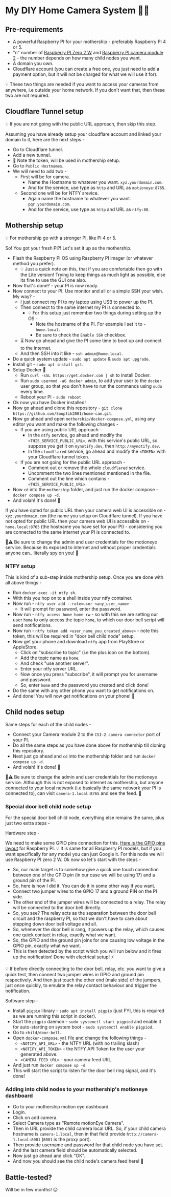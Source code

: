 # My DIY Home Camera System 🏡🎥

## Pre-requirements

- A powerful Raspberry PI for your mothership - preferably Raspberry PI 4 or 5.
- "n" number of [Raspberry PI Zero 2 W](https://www.raspberrypi.com/products/raspberry-pi-zero-2-w/) and [Raspberry PI camera module 2](https://www.raspberrypi.com/products/camera-module-v2/) - the number depends on how many child nodes you want.
- A domain you own.
- Cloudflare account (you can create a free one, you just need to add a payment option, but it will not be charged for what we will use it for).

💡 These two things are needed if you want to access your cameras from anywhere, i.e outside your home network. If you don't want that, then these two are not required.

## Cloudflare Tunnel setup

💡 If you are not going with the public URL approach, then skip this step.

Assuming you have already setup your cloudflare account and linked your domain to it, here are the next steps -

- Go to Cloudflare tunnel.
- Add a new tunnel.
- 📝 Note the token, will be used in mothership setup.
- Go to `Public Hostnames`.
- We will need to add two -
  - First will be for camera.
    - Name the Hostname to whatever you want. `xyz.yourdomain.com`.
    - And for the service, use type as `http` and URL as `motioneye:8765`.
  - Second one will be for NTFY srevice.
    - Again name the hostname to whatever you want. `pqr.yourdomain.com`.
    - And for the service, use type as `http` and URL as `ntfy:80`.

## Mothership setup

💡 For mothership go with a stronger PI, like PI 4 or 5.

So! You got your fresh PI?!
Let's set it up as the mothership.

- Flash the Raspberry PI OS using Raspberry PI imager (or whatever method you prefer).
  - 💡 Just a quick note on this, that if you are comfortable then go with the Lite version! Trying to keep things as much light as possible, else its fine to use the GUI one also.
- Now that's done? - your PI is now ready.
- Now connect to your PI. Use monitor and all or a simple SSH your wish. My way? -
  - I just connect my PI to my laptop using USB to power up the PI.
  - Then connect to the same internet my PI is connected to.
    - 💡 For this setup just remember two things during setting up the OS -
      - Note the hostname of the PI. For example I set it to - `home.local`.
      - Be sure to check the `Enable SSH` checkbox.
  - ⏳ Now go ahead and give the PI some time to boot up and connect to the internet.
  - And then SSH into it like - `ssh admin@home.local`.
- Do a quick system update - `sudo apt update` & `sudo apt upgrade`.
- Install git - `sudo apt install git`.
- Setup Docker 🐳
  - Run `curl -sSL https://get.docker.com | sh` to install Docker.
  - Run `sudo usermod -aG docker admin`, to add your user to the `docker` user group, so that you don't have to run the commands using `sudo` every time.
  - Reboot your PI - `sudo reboot`
- Ok now you have Docker installed!
- Now go ahead and clone this repository - `git clone https://github.com/Souptik2001/home-cam.git`.
- Now go ahead and open `mothership/docker-compose.yml`, using any editor you want and make the following changes -
  - If you are using public URL approach -
    - In the `ntfy` service, go ahead and modify the `<THIS_SERVICE_PUBLIC_URL>`, with this service's public URL, so suppose you get it on `mynotify.dev`, then `http://mynotify.dev`.
    - In the `cloudflared` service, go ahead and modify the `<TOKEN>` with your Cloudflare tunnel token.
  - If you are not going for the public URL approach -
    - Comment out or remove the whole `cloudflared` service.
    - Uncomment the two lines mentioned mentioned in the file.
    - Comment out the line which contains - `<THIS_SERVICE_PUBLIC_URL>`.
- Now `cd` into the `mothership` folder, and just run the docker compose - `docker compose up -d`.
- And volah! It's done! 🎉

If you have opted for public URL then your camera web UI is accessible on - `xyz.yourdomain.com` (the name you setup on Cloudflare tunnel).
If you have not opted for public URL then your camera web UI is accessible on - `home.local:8765` (the hostname you have set for your PI) - considering you are connected to the same internet your PI is connected to.

🚨⚠️ Be sure to change the admin and user credentials for the motioneye service. Because its exposed to internet and without proper credentials anyone can.. literally spy on you! 🚨

### NTFY setup

This is kind of a sub-step inside mothership setup. Once you are done with all above things -

- Run `docker exec -it ntfy sh`.
- With this you hop on to a shell inside your ntfy container.
- Now run - `ntfy user add --role=user <any_user_name>`
  - It will prompt for password, enter the password.
- Now run - `ntfy access home home rw` - so with this we are setting our user `home` to only access the topic `home`, to which our door bell script will send notifications.
- Now run - `ntfy token add <user_name_you_created_above>` - note this token, this will be required in "door bell child node" setup.
- Now get your phone and download `ntfy` app from PlayStore or AppleStore.
  - Click on "subscribe to topic" (i.e the plus icon on the bottom).
  - Add the topic name as `home`.
  - And check "use another server".
  - Enter your ntfy server URL.
  - Now once you press "subscribe", it will prompt you for username and password.
  - So, enter `home` and the password you created and click done!
- Do the same with any other phone you want to get notifications on.
- And done! You will now get notifications on your phone! 🎉

## Child nodes setup

Same steps for each of the child nodes -

- Connect your Camera module 2 to the `CSI-2 camera connector` port of your PI.
- Do all the same steps as you have done above for mothership till cloning this repository.
- Next just go ahead and `cd` into the mothership folder and run `docker compose up -d`.
- And volah! It's done! 🎉

🚨⚠️ Be sure to change the admin and user credentials for the motioneye service. Although this is not exposed to internet as mothership, but anyone connected to your local network (i.e basically the same network your PI is connected to), can visit `camera-1.local:8765` and see the feed. 🚨

### Special door bell child node setup

For the special door bell child node, everything else remains the same, plus just two extra steps -

Hardware step -

We need to make some GPIO pins connection for this. [Here is the GPIO pins layout](https://www.raspberrypi.com/documentation/computers/raspberry-pi.html#gpio) for Raspberry PI.
💡 It is same for all Raspberry PI models, but if you want specifically for any model you can just Google it. For this node we will use Raspberry PI zero 2 W.
Ok now so let's start with the steps -

- So, our main target is to somehow give a quick one touch connection between one of the GPIO pin (in our case we will be using 17) and a ground pin of the PI.
- So, here is how I did it. You can do it in some other way if you want.
- Connect two jumper wires to the GPIO 17 and a ground PIN on the PI side.
- The other end of the jumper wires will be connected to a relay. The relay will be connected to the door bell directly.
- So, you see? The relay acts as the separation between the door bell circuit and the raspberry PI, so that we don't have to care about stepping down door bell voltage and all.
- So, whenever the door bell is rang, it powers up the relay, which causes one quick contact in relay, exactly what we want.
- So, the GPIO and the ground pin joins for one causing low voltage in the GPIO pin, exactly what we want.
- This is then detected by the script which you will run below and it fires up the notification! Done with electrical setup! ⚡️

💡 If before directly connecting to the door bell, relay, etc. you want to give a quick test, then connect two jumper wires in GPIO and ground pin respectively. And then just touch the other end (male side) of the jumpers, just once quickly, to emulate the relay contact behaviour and trigger the notification.

Software step -

- Install `pigpio` library - `sudo apt install pigpio` (just FYI, this is required as we are running this script in docker).
- Start the `pigpio` daemon - `sudo systemctl start pigpiod` and enable it for auto-starting on system boot - `sudo systemctl enable pigpiod`.
- Go to `child/door-bell`.
- Open `docker-compose.yml` file and change the following things -
  - `<NOTIFY_API_URL>` - the NTFY URL (with no trailing slash)
  - `<NOTIFY_API_TOKEN>` - the NTFY API Token for the user your generated above.
  - `<CAMERA_FEED_URL>` - your camera feed URL.
- And just run `docker compose up -d`.
- This will start the script to listen for the door bell ring signal, and it's done!

### Adding into child nodes to your mothership's motioneye dashboard

- Go to your mothership motion eye dashboard.
- Login.
- Click on add camera.
- Select Camera type as "Remote motionEye Camera".
- Then in URL provide the child camera local URL. So, if your child camera hostname is `camera-1.local`, then in that field provide `http://camera-1.local:8081` (`8081` is the proxy port).
- Then provide username and password for that child node you have set.
- And the last camera field should be automatically selected.
- Now just go ahead and click "OK".
- And now you should see the child node's camera feed here! 🎉

## Battle-tested?

Will be in few months! 😉
